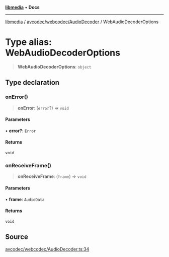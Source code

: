 [**libmedia**](../../../../README.md) • **Docs**

***

[libmedia](../../../../README.md) / [avcodec/webcodec/AudioDecoder](../README.md) / WebAudioDecoderOptions

# Type alias: WebAudioDecoderOptions

> **WebAudioDecoderOptions**: `object`

## Type declaration

### onError()

> **onError**: (`error`?) => `void`

#### Parameters

• **error?**: `Error`

#### Returns

`void`

### onReceiveFrame()

> **onReceiveFrame**: (`frame`) => `void`

#### Parameters

• **frame**: `AudioData`

#### Returns

`void`

## Source

[avcodec/webcodec/AudioDecoder.ts:34](https://github.com/zhaohappy/libmedia/blob/87bf8029d8be58d5035a3f4dc7037c25d1ac371b/src/avcodec/webcodec/AudioDecoder.ts#L34)
